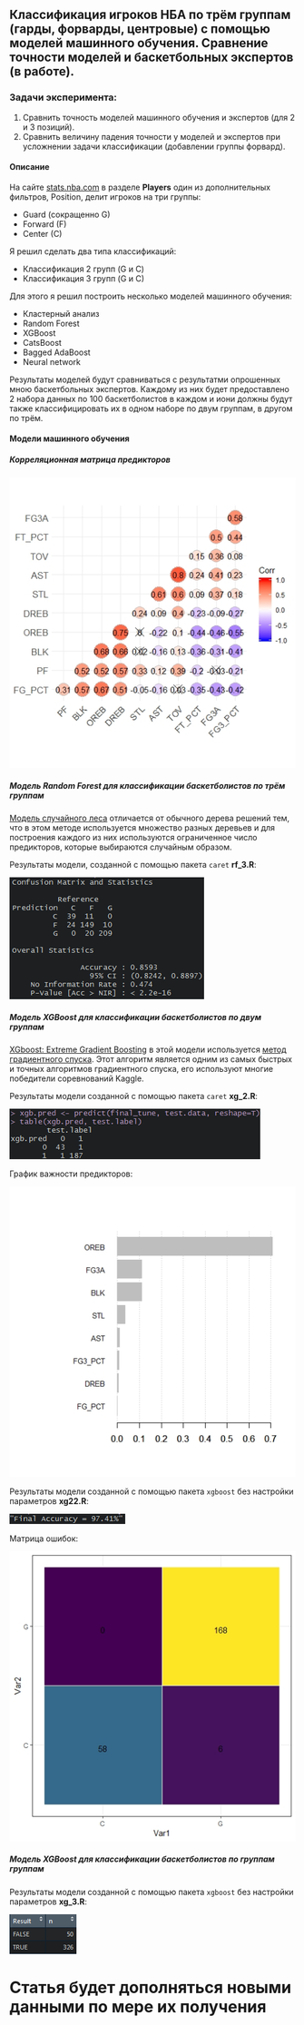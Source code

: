 ## Классификация игроков НБА по трём группам (гарды, форварды, центровые) с помощью моделей машинного обучения. Сравнение точности моделей и баскетбольных экспертов (в работе).

### Задачи эксперимента:

1. Сравнить точность моделей машинного обучения и экспертов (для 2 и 3 позиций).
2. Сравнить величину падения точности у моделей и экспертов при усложнении задачи классификации (добавлении группы форвард).

#### Описание

На сайте [stats.nba.com](https://stats.nba.com) в разделе **Players** один из дополнительных фильтров, Position, делит игроков на три группы:

* Guard (сокращенно G)
* Forward (F)
* Center (C)

Я решил сделать два типа классификаций:

* Классификация 2 групп (G и C)
* Классификация 3 групп (G и С)

Для этого я решил построить несколько моделей машинного обучения:

* Кластерный анализ
* Random Forest
* XGBoost
* CatsBoost
* Bagged AdaBoost
* Neural network

Результаты моделей будут сравниваться с результатми опрошенных мною баскетбольных экспертов. Каждому из них будет предоставлено 2 набора данных по 100 баскетболистов в каждом и иони должны будут также классифицировать их в одном наборе по двум группам, в другом по трём.

#### Модели машинного обучения

##### Корреляционная матрица предикторов

![](image/Rplot.jpeg)

##### Модель Random Forest для классификации баскетболистов по трём группам

[Модель случайного леса](https://ru.wikipedia.org/wiki/Random_forest) отличается от обычного дерева решений тем, что в этом методе используется множество разных деревьев и для построения каждого из них используются ограниченное число предикторов, которые выбираются случайным образом.

Результаты модели, созданной с помощью пакета ```caret``` **rf_3.R**:

![](image/rf3.bmp)

##### Модель XGBoost для классификации баскетболистов по двум группам

[XGboost: Extreme Gradient Boosting](https://cran.r-project.org/web/packages/xgboost/index.html) в этой модели используется [метод градиентного спуска](http://www.machinelearning.ru/wiki/index.php?title=Метод_градиентного_спуска). Этот алгоритм является одним из самых быстрых и точных алгоритмов градиентного спуска, его используют многие победители соревнований Kaggle.

Результаты модели созданной с помощью пакета ```caret``` **xg_2.R**:

![](image/xg2.bmp)

График важности предикторов:

![](image/Rplot01.jpeg)

Результаты модели созданной с помощью пакета ```xgboost``` без настройки параметров **xg22.R**:

![](image/xg22.bmp)

Матрица ошибок:

![](image/Rplot02.jpeg)

##### Модель XGBoost для классификации баскетболистов по группам группам

Результаты модели созданной с помощью пакета ```xgboost``` без настройки параметров **xg_3.R**:

![](image/xg3.bmp)

# Статья будет дополняться новыми данными по мере их получения
